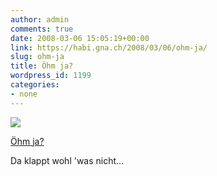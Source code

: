 ```yaml
---
author: admin
comments: true
date: 2008-03-06 15:05:19+00:00
link: https://habi.gna.ch/2008/03/06/ohm-ja/
slug: ohm-ja
title: Öhm ja?
wordpress_id: 1199
categories:
- none
---
```


[![](https://static.flickr.com/2058/2313976871_bee16d214a_m.jpg)](https://www.flickr.com/photos/habi/2313976871/)

[Öhm ja?](https://www.flickr.com/photos/habi/2313976871/)


Da klappt wohl 'was nicht...
